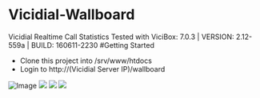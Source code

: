 # Vicidial-Wallboard
Vicidial Realtime Call Statistics Tested with ViciBox: 7.0.3 | VERSION: 2.12-559a | BUILD: 160611-2230
#Getting Started
<ul>
  <li>Clone this project into /srv/www/htdocs</li>
  <li>Login to http://(Vicidial Server IP)/wallboard</li>
</ul>
<img src="http://i.imgur.com/U7K6U8F.jpg" alt="Image">
<img src="http://i.imgur.com/MYIHDHO.png">
<img src="http://i.imgur.com/wbpUCbR.png">
<img src="http://i.imgur.com/RkMQY03.png">
